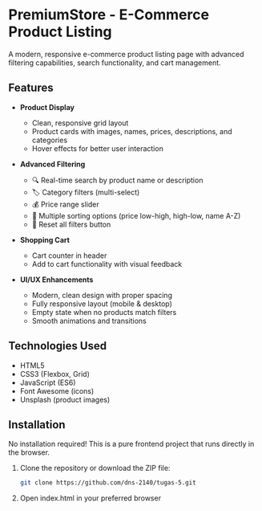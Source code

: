 # PremiumStore - E-Commerce Product Listing

A modern, responsive e-commerce product listing page with advanced filtering capabilities, search functionality, and cart management.

## Features

- **Product Display**

  - Clean, responsive grid layout
  - Product cards with images, names, prices, descriptions, and categories
  - Hover effects for better user interaction

- **Advanced Filtering**

  - 🔍 Real-time search by product name or description
  - 🏷️ Category filters (multi-select)
  - 💰 Price range slider
  - 🔄 Multiple sorting options (price low-high, high-low, name A-Z)
  - 🚫 Reset all filters button

- **Shopping Cart**

  - Cart counter in header
  - Add to cart functionality with visual feedback

- **UI/UX Enhancements**
  - Modern, clean design with proper spacing
  - Fully responsive layout (mobile & desktop)
  - Empty state when no products match filters
  - Smooth animations and transitions

## Technologies Used

- HTML5
- CSS3 (Flexbox, Grid)
- JavaScript (ES6)
- Font Awesome (icons)
- Unsplash (product images)

## Installation

No installation required! This is a pure frontend project that runs directly in the browser.

1. Clone the repository or download the ZIP file:
   ```bash
   git clone https://github.com/dns-2140/tugas-5.git
   ```
2. Open index.html in your preferred browser
